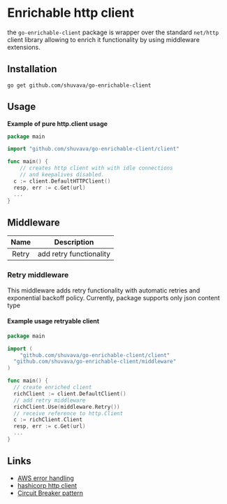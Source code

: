 # Enrichable http client

the `go-enrichable-client` package is wrapper over the standard `net/http` client library 
allowing to enrich it functionality by using middleware extensions.


## Installation

```shell
go get github.com/shuvava/go-enrichable-client
```

## Usage

**Example of pure http.client usage**

```go
package main

import "github.com/shuvava/go-enrichable-client/client"

func main() { 
	// creates http client with with idle connections 
	// and keepalives disabled.
  c := client.DefaultHTTPClient()
  resp, err := c.Get(url)	
  ...
}
```

## Middleware 

|  Name  | Description             |
|:------:|:-----------------------:|
| Retry  | add retry functionality |

### Retry middleware

This middleware adds retry functionality with automatic retries and exponential backoff policy. Currently, package supports only json content type

#### Example usage retryable client

```go
package main

import (
	"github.com/shuvava/go-enrichable-client/client"
  "github.com/shuvava/go-enrichable-client/middleware"
)

func main() {
  // create enriched client
  richClient := client.DefaultClient()
  // add retry middleware
  richClient.Use(middleware.Retry())
  // receive reference to http.Client
  c := richClient.Client
  resp, err := c.Get(url)	
  ...
}
```

## Links 

* [AWS error handling](https://docs.aws.amazon.com/apigateway/api-reference/handling-errors/)
* [hashicorp http client](https://github.com/hashicorp/go-retryablehttp.git)
* [Circuit Breaker pattern](https://msdn.microsoft.com/en-us/library/dn589784.aspx)
